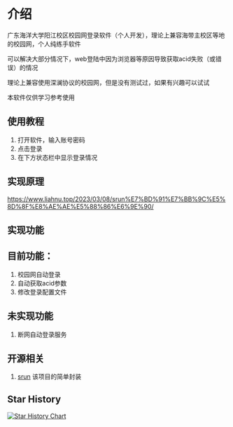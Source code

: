 # 介绍
广东海洋大学阳江校区校园网登录软件（个人开发），理论上兼容海带主校区等地的校园网，个人纯练手软件

可以解决大部分情况下，web登陆中因为浏览器等原因导致获取acid失败（或错误）的情况

理论上兼容使用深澜协议的校园网，但是没有测试过，如果有兴趣可以试试

本软件仅供学习参考使用

## 使用教程

1. 打开软件，输入账号密码
2. 点击登录
3. 在下方状态栏中显示登录情况


## 实现原理

https://www.liahnu.top/2023/03/08/srun%E7%BD%91%E7%BB%9C%E5%8D%8F%E8%AE%AE%E5%88%86%E6%9E%90/

## 实现功能
## 目前功能：
1. 校园网自动登录
2. 自动获取acid参数
3. 修改登录配置文件

## 未实现功能
1. 断网自动登录服务


## 开源相关
1. [srun](https://github.com/zu1k/srun) 该项目的简单封装

## Star History

[![Star History Chart](https://api.star-history.com/svg?repos=1328411791/GDOUYJ_Internet_Client&type=Date)](https://star-history.com/#1328411791/GDOUYJ_Internet_Client&Date)


